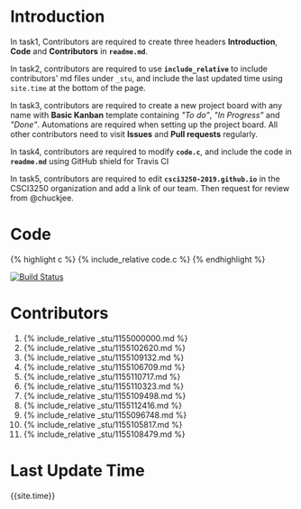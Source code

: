 # Introduction
In task1, Contributors are required to create three headers **Introduction**, **Code** and **Contributors** in **`readme.md`**.

In task2, contributors are required to use **`include_relative`** to include contributors' md files under `_stu`, and include the last updated time using `site.time` at the bottom of the page.

In task3, contributors are required to create a new project board with any name with **Basic Kanban** template containing *"To do"*, *"In Progress"* and *"Done"*. Automations are required when setting up the project board. All other contributors need to visit **Issues** and **Pull requests** regularly.

In task4, contributors are required to modify **`code.c`**, and include the code in **`readme.md`** using GitHub shield for Travis CI

In task5, contributors are required to edit **`csci3250-2019.github.io`** in the CSCI3250 organization and add a link of our team. Then request for review from @chuckjee.

# Code
{% highlight c %}
{% include_relative code.c %}
{% endhighlight %}

[![Build Status](https://travis-ci.org/csci3250-2019/project-team-i.svg?branch=master)](https://travis-ci.org/csci3250-2019/project-team-i)

# Contributors

1. {% include_relative _stu/1155000000.md %}
2. {% include_relative _stu/1155102620.md %}
3. {% include_relative _stu/1155109132.md %}
4. {% include_relative _stu/1155106709.md %}
5. {% include_relative _stu/1155110717.md %}
6. {% include_relative _stu/1155110323.md %}
7. {% include_relative _stu/1155109498.md %}
8. {% include_relative _stu/1155112416.md %}
9. {% include_relative _stu/1155096748.md %}
10. {% include_relative _stu/1155105817.md %}
10. {% include_relative _stu/1155108479.md %}

# Last Update Time
{{site.time}}
